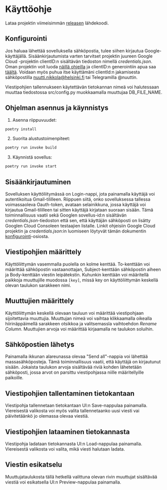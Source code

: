 # Käyttöohje

Lataa projektin viimeisimmän [releasen](https://github.com/nualn/ot-harjoitustyo/releases) lähdekoodi.

## Konfigurointi
Jos haluaa lähettää sovelluksella sähköpostia, tulee siihen kirjautua Google-käyttäjällä. Sisäänkirjautumista varten tarvitset projektin juureen Google Cloud -projektin clientID:n sisältävän tiedoston nimellä *credentials.json*. Oman projektin voit luoda [näillä ohjeilla](https://developers.google.com/workspace/guides/create-project) ja clientID:n generointiin apua saa [täältä](https://developers.google.com/gmail/api/quickstart/python#set_up_your_environment). Voidaan myös puhua itse käyttämäni clientId:n jakamisesta sähköpostilla nuutti.nikkola@helsinki.fi tai Telegramilla @nuuttin.

Viestipohjien tallennukseen käytettävän tietokannan nimeä voi halutessaan muuttaa tiedostossa src/config.py muokkaamalla muuttujaa DB_FILE_NAME.

## Ohjelman asennus ja käynnistys
1. Asenna riippuvuudet:
```bash
poetry install
```

2. Suorita alustustoimenpiteet:

```bash
poetry run invoke build
```

3. Käynnistä sovellus:
```bash
poetry run invoke start
```

## Sisäänkirjautuminen

Sovelluksen käyttöliitymässä on Login-nappi, jota painamalla käyttäjä voi autentikoitua Gmail-tililleen. Riippuen siitä, onko sovelluksessa tallessa voimassaoleva Oauth-token, avataan selainikkuna, jossa käyttäjä voi kirjautua Gmail-tililleen tai sitten käyttäjä kirjataan suoraan sisään. Tämä toiminnallisuus vaatii sekä Googlen sovellus-id:n sisältävän *credentials.json*-tiedoston että sen, että käyttäjän sähköposti on lisätty Googlen Cloud Consoleen testaajien listalle.
Linkit ohjeisiin Google Cloud projektin ja *credentials.json*:in luomiseen löytyvät tämän dokumentin [konfigurointi](#konfigurointi)-osiosta.

## Viestipohjien määrittely

Käyttöliittymän vasemmalla puolella on kolme kenttää. To-kenttään voi määrittää sähköpostin vastaanottajan, Subject-kenttään sähköpostin aiheen ja Body-kenttään viestin leipätekstin. Kuhunkin kenttään voi määritellä paikkoja muuttujille muodossa ```[key]```, missä key on käyttöliittymän keskellä olevan taulukon sarakkeen nimi.

## Muuttujien määrittely

Käyttöliittymän keskellä olevaan tauluun voi määrittää viestipohjaan sijoitettavia muuttujia. Muuttujan nimeä voi vaihtaa klikkaamalla oikealla hiirinäppäimellä sarakkeen otsikkoa ja valitsemassla vaihtoehdon *Rename Column*.
Muuttujien arvoja voi määrittää kirjaamalla ne taulukon soluihin.

## Sähköpostien lähetys

Painamalla ikkunan alareunassa olevaa "Send all"-nappia voi lähettää massasähköposteja. Tämä toiminnallisuus vaatii, että käyttäjä on kirjautunut sisään. Jokaista taulukon arvoja sisältävää riviä kohden lähetetään sähköposti, jossa arvot on parsittu viestipohjassa niille määritellyille paikoille.

## Viestipohjien tallentaminen tietokantaan

Viestipohja tallennetaan tietokantaan UI:n Save-nappulaa painamalla. Viereisestä valikosta voi myös valita tallennetaanko uusi viesti vai päivitetäänkö jo olemassa olevaa viestiä.


## Viestipohjien lataaminen tietokannasta

Viestipohja ladataan tietokannasta UI:n Load-nappulaa painamalla. Viereisestä valikosta voi valita, mikä viesti halutaan ladata.


## Viestin esikatselu

Muuttujataulukosta tällä hetkellä valittuna olevan rivin muuttujat sisältävää viestiä voi esikatsella UI:n Preview-nappulaa painamalla.

